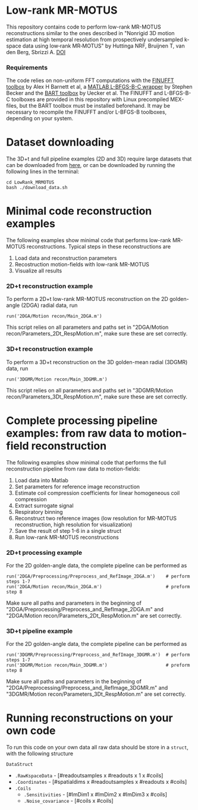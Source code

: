 # Low-rank MR-MOTUS

This repository contains code to perform low-rank MR-MOTUS reconstructions similar to the ones described in "Nonrigid 3D motion estimation at high temporal resolution from prospectively undersampled k‐space data using low‐rank MR‐MOTUS" by Huttinga NRF, Bruijnen T, van den Berg, Sbrizzi A. [DOI](https://doi.org/10.1002/mrm.28562)

### Requirements
The code relies on non-uniform FFT computations with the [FINUFFT toolbox](https://github.com/flatironinstitute/finufft) by Alex H Barnett et al, a [MATLAB L-BFGS-B-C wrapper](https://github.com/stephenbeckr/L-BFGS-B-C) by Stephen Becker and the [BART toolbox](https://github.com/mrirecon/bart) by Uecker et al. The FINUFFT and L-BFGS-B-C toolboxes are provided in this repository with Linux precompiled MEX-files, but the BART toolbox must be installed beforehand. It may be necessary to recompile the FINUFFT and/or L-BFGS-B toolboxes, depending on your system.

# Dataset downloading
The 3D+t and full pipeline examples (2D and 3D) require large datasets that can be downloaded from [here](https://surfdrive.surf.nl/files/index.php/s/QdOryuR8GKVSzao/), or can be downloaded by running the following lines in the terminal:
```
cd LowRank_MRMOTUS
bash ./download_data.sh
```


# Minimal code reconstruction examples
The following examples show minimal code that performs low-rank MR-MOTUS reconstructions. Typical steps in these reconstructions are
1. Load data and reconstruction parameters
2. Recostruction motion-fields with low-rank MR-MOTUS
3. Visualize all results

### 2D+t reconstruction example
To perform a 2D+t low-rank MR-MOTUS reconstruction on the 2D golden-angle (2DGA) radial data, run
``` 
run('2DGA/Motion recon/Main_2DGA.m')
```
This script relies on all parameters and paths set in "2DGA/Motion recon/Parameters_2Dt_RespMotion.m", make sure these are set correctly.

### 3D+t reconstruction example
To perform a 3D+t reconstruction on the 3D golden-mean radial (3DGMR) data, run
``` 
run('3DGMR/Motion recon/Main_3DGMR.m')
```
This script relies on all parameters and paths set in "3DGMR/Motion recon/Parameters_3Dt_RespMotion.m", make sure these are set correctly.

# Complete processing pipeline examples: from raw data to motion-field reconstruction
The following examples show minimal code that performs the full reconstruction pipeline from raw data to motion-fields:

1. Load data into Matlab
2. Set parameters for reference image reconstruction
3. Estimate coil compression coefficients for linear homogeneous coil compression
4. Extract surrogate signal
5. Respiratory binning
6. Reconstruct two reference images (low resolution for MR-MOTUS reconstruction, high resolution for visualization)
7. Save the result of step 1-6 in a single struct
8. Run low-rank MR-MOTUS reconstructions



### 2D+t processing example
For the 2D golden-angle data, the complete pipeline can be performed as
```
run('2DGA/Preprocessing/Preprocess_and_RefImage_2DGA.m')    # perform steps 1-7
run('2DGA/Motion recon/Main_2DGA.m')                        # preform step 8
```
Make sure all paths and parameters in the beginning of "2DGA/Preprocessing/Preprocess_and_RefImage_2DGA.m" and "2DGA/Motion recon/Parameters_2Dt_RespMotion.m" are set correctly.



### 3D+t pipeline example
For the 2D golden-angle data, the complete pipeline can be performed as
```
run('3DGMR/Preprocessing/Preprocess_and_RefImage_3DGMR.m')  # perform steps 1-7
run('3DGMR/Motion recon/Main_3DGMR.m')                      # preform step 8
```
Make sure all paths and parameters in the beginning of "2DGA/Preprocessing/Preprocess_and_RefImage_3DGMR.m" and "3DGMR/Motion recon/Parameters_3Dt_RespMotion.m" are set correctly.

# Running reconstructions on your own code
To run this code on your own data all raw data should be store in a `struct`, with the following structure

`DataStruct`
* `.RawKspaceData`        - [#readoutsamples x #readouts x 1 x #coils]
* `.Coordinates`          - [#spatialdims x #readoutsamples x #readouts x #coils]
* `.Coils`          
  * `.Sensitivities`      - [#ImDim1 x #ImDim2 x #ImDim3 x #coils]
  * `.Noise_covariance`   - [#coils x #coils]

